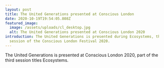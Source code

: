 ```yaml
---
layout: post
title: The United Generations presented at Conscious London
date: 2020-10-19T19:54:05.808Z
featured_image:
  image: /assets/uploads/cl_desktop.jpg
  alt: The United Generations presented at Conscious London 2020
introduction: The United Generations is presented during Ecosystems, the third
  session of the Conscious London Festival 2020.
---
```

The United Generations is presented at Conscious London 2020, part of the third session titles Ecosystems.